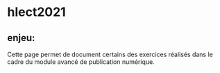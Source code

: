 # hlect2021

## enjeu:
Cette page permet de document certains des exercices réalisés dans le cadre du module avancé de publication numérique.
